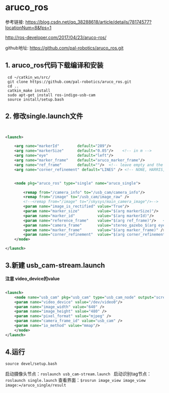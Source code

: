 # aruco_ros

参考链接: 
https://blog.csdn.net/qq_38288618/article/details/78174577?locationNum=8&fps=1

http://ros-developer.com/2017/04/23/aruco-ros/

github地址:
https://github.com/pal-robotics/aruco_ros.git




## 1. aruco_ros代码下载编译和安装
```
 cd ~/catkin_ws/src/
 git clone https://github.com/pal-robotics/aruco_ros.git
 cd ..
 catkin_make install
 sudo apt-get install ros-indigo-usb-cam
 source install/setup.bash
```

## 2. 修改single.launch文件
```xml


<launch>

    <arg name="markerId"        default="289"/>
    <arg name="markerSize"      default="0.05"/>    <!-- in m -->
    <arg name="eye"             default="left"/>
    <arg name="marker_frame"    default="aruco_marker_frame"/>
    <arg name="ref_frame"       default=""/>  <!-- leave empty and the pose will be published wrt param parent_name -->
    <arg name="corner_refinement" default="LINES" /> <!-- NONE, HARRIS, LINES, SUBPIX -->


    <node pkg="aruco_ros" type="single" name="aruco_single">

        <remap from="/camera_info" to="/usb_cam/camera_info"/>
        <remap from="/image" to="/usb_cam/image_raw" />
        <!--<remap from="/image" to="/skysys/main_camera_image"/>-->
        <param name="image_is_rectified" value="True"/>
        <param name="marker_size"        value="$(arg markerSize)"/>
        <param name="marker_id"          value="$(arg markerId)"/>
        <param name="reference_frame"    value="$(arg ref_frame)"/>   <!-- frame in which the marker pose will be refered -->
        <param name="camera_frame"       value="stereo_gazebo_$(arg eye)_camera_optical_frame"/>
        <param name="marker_frame"       value="$(arg marker_frame)" />
        <param name="corner_refinement"  value="$(arg corner_refinement)" />
    </node>

</launch>


```

## 3.新建 usb_cam-stream.launch
**注意 video_device的value**

```xml

<launch>
    <node name="usb_cam" pkg="usb_cam" type="usb_cam_node" output="screen" >
    <param name="video_device" value="/dev/video0"/>
    <param name="image_width" value="640" />
    <param name="image_height" value="480" />
    <param name="pixel_format" value="mjpeg" />
    <param name="camera_frame_id" value="usb_cam" />
    <param name="io_method" value="mmap"/>
    </node>
</launch>

```

## 4.运行

`source devel/setup.bash`

启动摄像头节点：`roslaunch usb_cam-stream.launch `
启动识别tag节点：`roslaunch single.launch`
查看界面：`$rosrun image_view image_view image:=/aruco_single/result`







